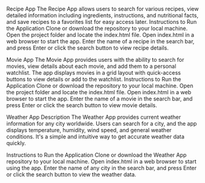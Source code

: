 Recipe App
The Recipe App allows users to search for various recipes, view detailed information including ingredients, instructions, and nutritional facts, and save recipes to a favorites list for easy access later.
Instructions to Run the Application
Clone or download the repository to your local machine.
Open the project folder and locate the index.html file.
Open index.html in a web browser to start the app.
Enter the name of a recipe in the search bar, and press Enter or click the search button to view recipe details.


Movie App
The Movie App provides users with the ability to search for movies, view details about each movie, and add them to a personal watchlist. The app displays movies in a grid layout with quick-access buttons to view details or add to the watchlist.
Instructions to Run the Application
Clone or download the repository to your local machine.
Open the project folder and locate the index.html file.
Open index.html in a web browser to start the app.
Enter the name of a movie in the search bar, and press Enter or click the search button to view movie details.




Weather App
Description
The Weather App provides current weather information for any city worldwide. Users can search for a city, and the app displays temperature, humidity, wind speed, and general weather conditions. It's a simple and intuitive way to get accurate weather data quickly.

Instructions to Run the Application
Clone or download the Weather App repository to your local machine.
Open index.html in a web browser to start using the app.
Enter the name of any city in the search bar, and press Enter or click the search button to view the weather data.
